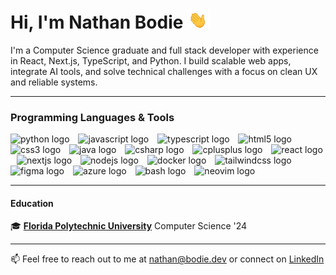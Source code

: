 # Hi, I'm Nathan Bodie <img height="32" alt="Hand Waving" src="img/waving_hand_cropped.webp" />

I'm a Computer Science graduate and full stack developer with experience in React, Next.js, TypeScript, and Python. I build scalable web apps, integrate AI tools, and solve technical challenges with a focus on clean UX and reliable systems.

- - -

### Programming Languages & Tools

<div>
    <img src="https://skillicons.dev/icons?i=py" height="40" alt="python logo"  />
    <img width="6" />
    <img src="https://skillicons.dev/icons?i=js" height="40" alt="javascript logo"  />
    <img width="6" />
    <img src="https://skillicons.dev/icons?i=ts" height="40" alt="typescript logo"  />
    <img width="6" />
    <img src="https://skillicons.dev/icons?i=html" height="40" alt="html5 logo"  />
    <img width="6" />
    <img src="https://skillicons.dev/icons?i=css" height="40" alt="css3 logo"  />
    <img width="6" />
    <img src="https://skillicons.dev/icons?i=java" height="40" alt="java logo"  />
    <img width="6" />
    <img src="https://skillicons.dev/icons?i=cs" height="40" alt="csharp logo"  />
    <img width="6" />
    <img src="https://skillicons.dev/icons?i=cpp" height="40" alt="cplusplus logo"  />
    <img width="6" />
    <img src="https://skillicons.dev/icons?i=react" height="40" alt="react logo"  />
    <img width="6" />
    <img src="https://skillicons.dev/icons?i=nextjs" height="40" alt="nextjs logo"  />
    <img width="6" />
    <img src="https://skillicons.dev/icons?i=nodejs" height="40" alt="nodejs logo"  />
    <img width="6" />
    <img src="https://skillicons.dev/icons?i=docker" height="40" alt="docker logo"  />
    <img width="6" />
    <img src="https://skillicons.dev/icons?i=tailwind" height="40" alt="tailwindcss logo"  />
    <img width="6" />
    <img src="https://skillicons.dev/icons?i=figma" height="40" alt="figma logo"  />
    <img width="6" />
    <img src="https://skillicons.dev/icons?i=azure" height="40" alt="azure logo"  />
    <img width="6" />
    <img src="https://skillicons.dev/icons?i=bash" height="40" alt="bash logo"  />
    <img width="6" />
<img src="https://skillicons.dev/icons?i=neovim" height="40" alt="neovim logo"  />
</div>

- - -

#### Education

[poly]: https://floridapoly.edu/
:mortar_board: [**Florida Polytechnic University**][poly] Computer Science '24 

- - -

📫 Feel free to reach out to me at [nathan@bodie.dev](mailto:nathan@bodie.dev) or connect on [LinkedIn](https://www.linkedin.com/in/nathanbodie/)
